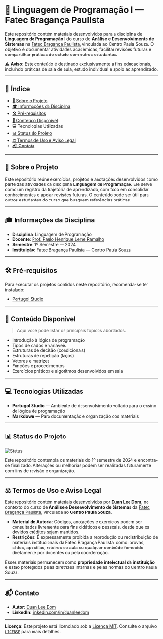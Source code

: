 # 📘 Linguagem de Programação I — Fatec Bragança Paulista

Este repositório contém materiais desenvolvidos para a disciplina de **Linguagem de Programação I** do curso de **Análise e Desenvolvimento de Sistemas** na [Fatec Bragança Paulista](https://fatecbraganca.cps.sp.gov.br/), vinculada ao Centro Paula Souza. O objetivo é documentar atividades acadêmicas, facilitar revisões futuras e compartilhar práticas de estudo com outros estudantes.

⚠️ **Aviso**: Este conteúdo é destinado exclusivamente a fins educacionais, incluindo práticas de sala de aula, estudo individual e apoio ao aprendizado.

---

## 📑 Índice

* [📖 Sobre o Projeto](#📖-sobre-o-projeto)
* [🎓 Informações da Disciplina](#🎓-informações-da-disciplina)
* [🛠️ Pré-requisitos](#🛠️-pré-requisitos)
* [📂 Conteúdo Disponível](#📂-conteúdo-disponível)
* [💻 Tecnologias Utilizadas](#💻-tecnologias-utilizadas)
* [📊 Status do Projeto](#📊-status-do-projeto)
* [⚖️ Termos de Uso e Aviso Legal](#⚖️-termos-de-uso-e-aviso-legal)
* [📬 Contato](#📬-contato)

---

## 📖 Sobre o Projeto

Este repositório reúne exercícios, projetos e anotações desenvolvidos como parte das atividades da disciplina **Linguagem de Programação**. Ele serve como um registro da trajetória de aprendizado, com foco em consolidar conhecimentos e apoiar revisões futuras. O conteúdo pode ser útil para outros estudantes do curso que busquem referências práticas.

---

## 🎓 Informações da Disciplina

* **Disciplina**: Linguagem de Programação
* **Docente**: [Prof. Paulo Henrique Leme Ramalho](https://fatecbraganca.cps.sp.gov.br/professores/)
* **Semestre**: 1º Semestre — 2024
* **Instituição**: Fatec Bragança Paulista — Centro Paula Souza

---

## 🛠️ Pré-requisitos

Para executar os projetos contidos neste repositório, recomenda-se ter instalado:

* [Portugol Studio](https://univali-lite.github.io/Portugol-Studio/)

---

## 📂 Conteúdo Disponível

> Aqui você pode listar os principais tópicos abordados.

* Introdução à lógica de programação
* Tipos de dados e variáveis
* Estruturas de decisão (condicionais)
* Estruturas de repetição (laços)
* Vetores e matrizes
* Funções e procedimentos
* Exercícios práticos e algoritmos desenvolvidos em sala

---

## 💻 Tecnologias Utilizadas

* **Portugol Studio** — Ambiente de desenvolvimento voltado para o ensino de lógica de programação
* **Markdown** — Para documentação e organização dos materiais

---

## 📊 Status do Projeto

![Status](https://img.shields.io/badge/status-Finalizado-blue)

Este repositório contempla os materiais do 1º semestre de 2024 e encontra-se finalizado. Alterações ou melhorias podem ser realizadas futuramente com fins de revisão e organização.

---

## ⚖️ Termos de Uso e Aviso Legal

Este repositório contém materiais desenvolvidos por **Duan Lee Dom**, no contexto do curso de **Análise e Desenvolvimento de Sistemas** da [Fatec Bragança Paulista](https://fatecbraganca.cps.sp.gov.br/), vinculada ao **Centro Paula Souza**.

* **Material de Autoria**: Códigos, anotações e exercícios podem ser consultados livremente para fins didáticos e pessoais, desde que os devidos créditos sejam mantidos.
* **Restrições**: É expressamente proibida a reprodução ou redistribuição de materiais institucionais da Fatec Bragança Paulista, como: provas, slides, apostilas, roteiros de aula ou qualquer conteúdo fornecido diretamente por docentes ou pela coordenação.

Esses materiais permanecem como **propriedade intelectual da instituição** e estão protegidos pelas diretrizes internas e pelas normas do Centro Paula Souza.

---

## 📬 Contato

* **Autor**: [Duan Lee Dom](https://github.com/DuanLeeDom)
* **LinkedIn**: [linkedin.com/in/duanleedom](https://www.linkedin.com/in/duanleedom/)

---

**Licença**: Este projeto está licenciado sob a [Licença MIT](LICENSE). Consulte o arquivo [`LICENSE`](LICENSE) para mais detalhes.
